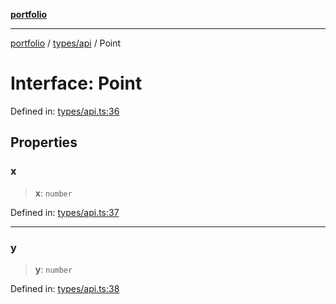 [**portfolio**](../../../README.md)

***

[portfolio](../../../modules.md) / [types/api](../README.md) / Point

# Interface: Point

Defined in: [types/api.ts:36](https://github.com/tnorlund/Portfolio/blob/a371e093bb831f8dcbcd592a72aa1d35d03cbd3a/portfolio/types/api.ts#L36)

## Properties

### x

> **x**: `number`

Defined in: [types/api.ts:37](https://github.com/tnorlund/Portfolio/blob/a371e093bb831f8dcbcd592a72aa1d35d03cbd3a/portfolio/types/api.ts#L37)

***

### y

> **y**: `number`

Defined in: [types/api.ts:38](https://github.com/tnorlund/Portfolio/blob/a371e093bb831f8dcbcd592a72aa1d35d03cbd3a/portfolio/types/api.ts#L38)
